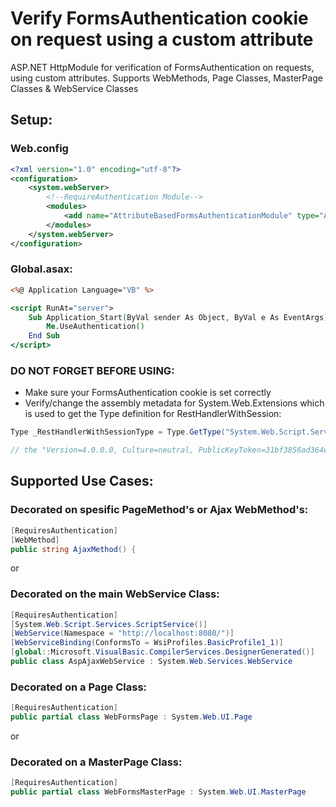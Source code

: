 # Verify FormsAuthentication cookie on request using a custom attribute

ASP.NET HttpModule for verification of FormsAuthentication on requests, using custom attributes.
Supports WebMethods, Page Classes, MasterPage Classes & WebService Classes

##  Setup:

### Web.config
```xml
<?xml version="1.0" encoding="utf-8"?>
<configuration>
    <system.webServer>
        <!--RequireAuthentication Module-->
        <modules>
            <add name="AttributeBasedFormsAuthenticationModule" type="AttributeBasedFormsAuthenticationModule" preCondition="integratedMode" />
        </modules>
    </system.webServer>
</configuration>

```

### Global.asax:
```asp
<%@ Application Language="VB" %>

<script RunAt="server">
    Sub Application_Start(ByVal sender As Object, ByVal e As EventArgs)
        Me.UseAuthentication()
    End Sub
</script>
```

### DO NOT FORGET BEFORE USING: 

* Make sure your FormsAuthentication cookie is set correctly 
* Verify/change the assembly metadata for System.Web.Extensions which is used to get the Type definition for RestHandlerWithSession:
```csharp
Type _RestHandlerWithSessionType = Type.GetType("System.Web.Script.Services.RestHandlerWithSession, System.Web.Extensions, Version=4.0.0.0, Culture=neutral, PublicKeyToken=31bf3856ad364e35");

// the "Version=4.0.0.0, Culture=neutral, PublicKeyToken=31bf3856ad364e35" part must match YOUR spesific scenario
```

## Supported Use Cases:

### Decorated on spesific PageMethod's or Ajax WebMethod's:

```csharp 
[RequiresAuthentication]
[WebMethod]
public string AjaxMethod() {
``` 
or
### Decorated on the main WebService Class:
```csharp 
[RequiresAuthentication]
[System.Web.Script.Services.ScriptService()]
[WebService(Namespace = "http://localhost:8080/")]
[WebServiceBinding(ConformsTo = WsiProfiles.BasicProfile1_1)]
[global::Microsoft.VisualBasic.CompilerServices.DesignerGenerated()]
public class AspAjaxWebService : System.Web.Services.WebService
```

### Decorated on a Page Class:
```csharp 
[RequiresAuthentication]
public partial class WebFormsPage : System.Web.UI.Page
```
or
### Decorated on a MasterPage Class:
```csharp 
[RequiresAuthentication]
public partial class WebFormsMasterPage : System.Web.UI.MasterPage
```
